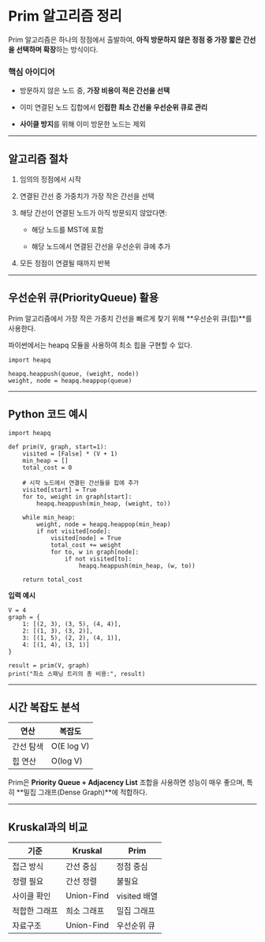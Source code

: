 # **Prim 알고리즘 정리**

Prim 알고리즘은 하나의 정점에서 출발하여, **아직 방문하지 않은 정점 중 가장 짧은 간선을 선택하며 확장**하는 방식이다.

### **핵심 아이디어**

- 방문하지 않은 노드 중, **가장 비용이 적은 간선을 선택**
    
- 이미 연결된 노드 집합에서 **인접한 최소 간선을 우선순위 큐로 관리**
    
- **사이클 방지**를 위해 이미 방문한 노드는 제외
    

---

## **알고리즘 절차**

1. 임의의 정점에서 시작
    
2. 연결된 간선 중 가중치가 가장 작은 간선을 선택
    
3. 해당 간선이 연결된 노드가 아직 방문되지 않았다면:
    
    - 해당 노드를 MST에 포함
        
    - 해당 노드에서 연결된 간선을 우선순위 큐에 추가
        
    
4. 모든 정점이 연결될 때까지 반복
    

---

## **우선순위 큐(PriorityQueue) 활용**

  

Prim 알고리즘에서 가장 작은 가중치 간선을 빠르게 찾기 위해 **우선순위 큐(힙)**를 사용한다.

  

파이썬에서는 heapq 모듈을 사용하여 최소 힙을 구현할 수 있다.

```
import heapq

heapq.heappush(queue, (weight, node))
weight, node = heapq.heappop(queue)
```

---

## **Python 코드 예시**

```
import heapq

def prim(V, graph, start=1):
    visited = [False] * (V + 1)
    min_heap = []
    total_cost = 0

    # 시작 노드에서 연결된 간선들을 힙에 추가
    visited[start] = True
    for to, weight in graph[start]:
        heapq.heappush(min_heap, (weight, to))

    while min_heap:
        weight, node = heapq.heappop(min_heap)
        if not visited[node]:
            visited[node] = True
            total_cost += weight
            for to, w in graph[node]:
                if not visited[to]:
                    heapq.heappush(min_heap, (w, to))

    return total_cost
```

**입력 예시**
```
V = 4
graph = {
    1: [(2, 3), (3, 5), (4, 4)],
    2: [(1, 3), (3, 2)],
    3: [(1, 5), (2, 2), (4, 1)],
    4: [(1, 4), (3, 1)]
}

result = prim(V, graph)
print("최소 스패닝 트리의 총 비용:", result)
```

---
## **시간 복잡도 분석**

| **연산** | **복잡도**    |
| ------ | ---------- |
| 간선 탐색  | O(E log V) |
| 힙 연산   | O(log V)   |

Prim은 **Priority Queue + Adjacency List** 조합을 사용하면 성능이 매우 좋으며, 특히 **밀집 그래프(Dense Graph)**에 적합하다.

---

## **Kruskal과의 비교**

|**기준**|**Kruskal**|**Prim**|
|---|---|---|
|접근 방식|간선 중심|정점 중심|
|정렬 필요|간선 정렬|불필요|
|사이클 확인|Union-Find|visited 배열|
|적합한 그래프|희소 그래프|밀집 그래프|
|자료구조|Union-Find|우선순위 큐|
